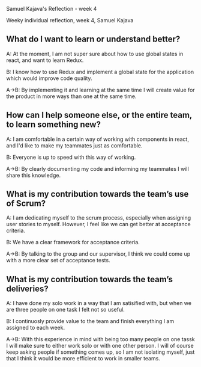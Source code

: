 Samuel Kajava's Reflection - week 4

Weeky individual reflection, week 4, Samuel Kajava

## What do I want to learn or understand better?

A: At the moment, I am not super sure about how to use global states in react, and want to learn Redux.

B: I know how to use Redux and implement a global state for the application which would improve code quality.

A->B: By implementing it and learning at the same time I will create value for the product in more ways than one at the same time.

## How can I help someone else, or the entire team, to learn something new?

A: I am comfortable in a certain way of working with components in react, and I'd like to make my teammates just as comfortable.

B: Everyone is up to speed with this way of working.

A->B: By clearly documenting my code and informing my teammates I will share this knowledge.

## What is my contribution towards the team’s use of Scrum?

A: I am dedicating myself to the scrum process, especially when assigning user stories to myself. However, I feel like we can get better at acceptance criteria.

B: We have a clear framework for acceptance criteria.

A->B: By talking to the group and our supervisor, I think we could come up with a more clear set of acceptance tests.

## What is my contribution towards the team’s deliveries?

A: I have done my solo work in a way that I am satisified with, but when we are three people on one task I felt not so useful.

B: I continuosly provide value to the team and finish everything I am assigned to each week.

A->B: With this experience in mind with being too many people on one tassk I will make sure to either work solo or with one other person. I will of course keep asking people if something comes up, so I am not isolating myself, just that I think it would be more efficient to work in smaller teams.
